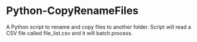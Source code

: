 # Python-CopyRenameFiles
A Python script to rename and copy files to another folder. Script will read a CSV file called file_list.csv and it will batch process.
